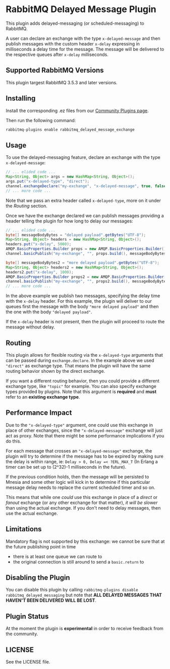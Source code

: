 # RabbitMQ Delayed Message Plugin #

This plugin adds delayed-messaging (or scheduled-messaging) to
RabbitMQ.

A user can declare an exchange with the type `x-delayed-message` and
then publish messages with the custom header `x-delay` expressing in
milliseconds a delay time for the message. The message will be
delivered to the respective queues after `x-delay` milliseconds.

## Supported RabbitMQ Versions

This plugin targest RabbitMQ 3.5.3 and later versions.

## Installing ##

Install the corresponding .ez files from our
[Community Plugins page](http://www.rabbitmq.com/community-plugins.html).

Then run the following command:

```bash
rabbitmq-plugins enable rabbitmq_delayed_message_exchange
```

## Usage ##

To use the delayed-messaging feature, declare an exchange with the
type `x-delayed-message`:


```java
// ... elided code ...
Map<String, Object> args = new HashMap<String, Object>();
args.put("x-delayed-type", "direct");
channel.exchangeDeclare("my-exchange", "x-delayed-message", true, false, args);
// ... more code ...
```

Note that we pass an extra header called `x-delayed-type`, more on it
under the _Routing_ section.

Once we have the exchange declared we can publish messages providing a
header telling the plugin for how long to delay our messages:

```java
// ... elided code ...
byte[] messageBodyBytes = "delayed payload".getBytes("UTF-8");
Map<String, Object> headers = new HashMap<String, Object>();
headers.put("x-delay", 5000);
AMQP.BasicProperties.Builder props = new AMQP.BasicProperties.Builder().headers(headers);
channel.basicPublish("my-exchange", "", props.build(), messageBodyBytes);

byte[] messageBodyBytes2 = "more delayed payload".getBytes("UTF-8");
Map<String, Object> headers2 = new HashMap<String, Object>();
headers2.put("x-delay", 1000);
AMQP.BasicProperties.Builder props2 = new AMQP.BasicProperties.Builder().headers(headers2);
channel.basicPublish("my-exchange", "", props2.build(), messageBodyBytes2);
// ... more code ...
```

In the above example we publish two messages, specifying the delay
time with the `x-delay` header. For this example, the plugin will
deliver to our queues first the message with the body `"more delayed
payload"` and then the one with the body `"delayed payload"`.

If the `x-delay` header is not present, then the plugin will proceed
to route the message without delay.

## Routing ##

This plugin allows for flexible routing via the `x-delayed-type`
arguments that can be passed during `exchange.declare`. In the example
above we used `"direct"` as exchange type. That means the plugin
will have the same routing behavior shown by the direct exchange.

If you want a different routing behavior, then you could provide a
different exchange type, like `"topic"` for example. You can also
specify exchange types provided by plugins. Note that this argument is
**required** and **must** refer to an **existing exchange type**.

## Performance Impact ##

Due to the `"x-delayed-type"` argument, one could use this exchange in
place of other exchanges, since the `"x-delayed-message"` exchange
will just act as proxy. Note that there might be some performance
implications if you do this.

For each message that crosses an `"x-delayed-message"` exchange, the
plugin will try to determine if the message has to be expired by
making sure the delay is within range, ie: `Delay > 0, Delay =<
?ERL_MAX_T` (In Erlang a timer can be set up to (2^32)-1 milliseconds
in the future).

If the previous condition holds, then the message will be persisted to
Mnesia and some other logic will kick in to determine if this
particular message delay needs to replace the current scheduled timer
and so on.

This means that while one _could_ use this exchange in place of a
_direct_ or _fanout_ exchange (or any other exchange for that matter),
_it will be slower_ than using the actual exchange. If you don't need
to delay messages, then use the actual exchange.

## Limitations

Mandatory flag is not supported by this exchange: we cannot be sure that
at the future publishing point in time

 * there is at least one queue we can route to
 * the original connection is still around to send a `basic.return` to

## Disabling the Plugin ##

You can disable this plugin by calling `rabbitmq-plugins disable
rabbitmq_delayed_messaging` but note that **ALL DELAYED MESSAGES THAT
HAVEN'T BEEN DELIVERED WILL BE LOST**.

## Plugin Status ##

At the moment the plugin is **experimental** in order to receive
feedback from the community.

## LICENSE ##

See the LICENSE file.
